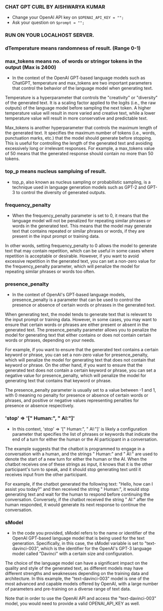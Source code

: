 ### CHAT GPT CURL BY AISHWARYA KUMAR

- Change your OpenAI API key on ``` $OPENAI_API_KEY = ""; ```
- Ask your question on ``` $prompt = ""; ```

### RUN ON YOUR LOCALHOST SERVER.

### dTemperature means randomness of result. (Range 0-1)
### max_tokens means no. of words or stringor tokens in the output (Max is 2400)
- In the context of the OpenAI GPT-based language models such as ChatGPT, temperature and max_tokens are two important parameters that control the behavior of the language model when generating text.

Temperature is a hyperparameter that controls the "creativity" or "diversity" of the generated text. It is a scaling factor applied to the logits (i.e., the raw outputs) of the language model before sampling the next token. A higher temperature value will result in more varied and creative text, while a lower temperature value will result in more conservative and predictable text. 

Max_tokens is another hyperparameter that controls the maximum length of the generated text. It specifies the maximum number of tokens (i.e., words, punctuation marks, etc.) that the model should generate before stopping. This is useful for controlling the length of the generated text and avoiding excessively long or irrelevant responses. For example, a max_tokens value of 50 means that the generated response should contain no more than 50 tokens.

### top_p means nucleus sampluing of result.
- top_p, also known as nucleus sampling or probabilistic sampling, is a technique used in language generation models such as GPT-2 and GPT-3 to control the diversity of generated outputs.

### frequency_penalty
- When the frequency_penalty parameter is set to 0, it means that the language model will not be penalized for repeating similar phrases or words in the generated text. This means that the model may generate text that contains repeated or similar phrases or words, if they are present in the input prompt or training data.

In other words, setting frequency_penalty to 0 allows the model to generate text that may contain repetition, which can be useful in some cases where repetition is acceptable or desirable. However, if you want to avoid excessive repetition in the generated text, you can set a non-zero value for the frequency_penalty parameter, which will penalize the model for repeating similar phrases or words too often.

### presence_penalty
- In the context of OpenAI's GPT-based language models, presence_penalty is a parameter that can be used to control the presence or absence of certain words or phrases in the generated text.

When generating text, the model tends to generate text that is relevant to the input prompt or training data. However, in some cases, you may want to ensure that certain words or phrases are either present or absent in the generated text. The presence_penalty parameter allows you to penalize the model for generating text that either contains or does not contain certain words or phrases, depending on your needs.

For example, if you want to ensure that the generated text contains a certain keyword or phrase, you can set a non-zero value for presence_penalty, which will penalize the model for generating text that does not contain that keyword or phrase. On the other hand, if you want to ensure that the generated text does not contain a certain keyword or phrase, you can set a negative value for presence_penalty, which will penalize the model for generating text that contains that keyword or phrase.

The presence_penalty parameter is usually set to a value between -1 and 1, with 0 meaning no penalty for presence or absence of certain words or phrases, and positive or negative values representing penalties for presence or absence respectively.

###  'stop' => '[" Human:", " AI:"]'
- In this context, 'stop' => '[" Human:", " AI:"]' is likely a configuration parameter that specifies the list of phrases or keywords that indicate the end of a turn for either the human or the AI participant in a conversation.

The example suggests that the chatbot is programmed to engage in a conversation with a human, and the strings " Human:" and " AI:" are used to denote the start of a new turn for either the human or the AI. When the chatbot receives one of these strings as input, it knows that it is the other participant's turn to speak, and it should stop generating text until it receives input from the other participant.

For example, if the chatbot generated the following text: "Hello, how can I assist you today?" and then received the string " Human:", it would stop generating text and wait for the human to respond before continuing the conversation. Conversely, if the chatbot received the string " AI:" after the human responded, it would generate its next response to continue the conversation.

### sModel
- In the code you provided, sModel refers to the name or identifier of the OpenAI GPT-based language model that is being used for the text generation. Specifically, in this case, the sModel variable is set to "text-davinci-003", which is the identifier for the OpenAI's GPT-3 language model called "Davinci" with a certain size and configuration.

The choice of the language model can have a significant impact on the quality and style of the generated text, as different models may have different strengths and weaknesses depending on the training data and architecture. In this example, the "text-davinci-003" model is one of the most advanced and capable models offered by OpenAI, with a large number of parameters and pre-training on a diverse range of text data.

Note that in order to use the OpenAI API and access the "text-davinci-003" model, you would need to provide a valid OPENAI_API_KEY as well.
